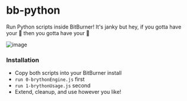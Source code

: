 # bb-python
Run Python scripts inside BitBurner! It's janky but hey, if you gotta have your 🐍 then you gotta have your 🐍

![image](https://user-images.githubusercontent.com/53015256/149642148-216bd0eb-38ca-4303-9a95-49df886e81d2.png)

### Installation
* Copy both scripts into your BitBurner install
* `run 0-brythonEngine.js` first
* `run 1-brythonUsage.js` second
* Extend, cleanup, and use however you like!
